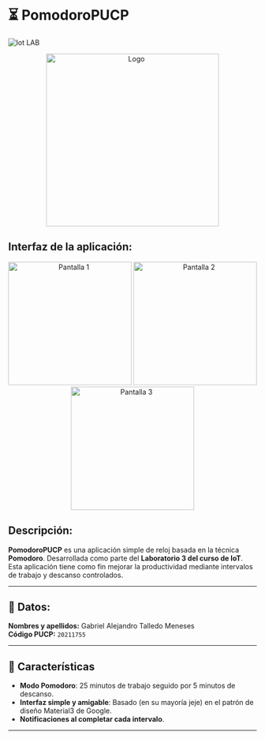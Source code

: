 # ⏳ PomodoroPUCP

![Iot LAB](https://img.shields.io/badge/LABORATORIO-IOT-red?style=flat-square&logo=tomato)


<div align="center">
  <img src="https://drive.google.com/uc?export=view&id=1a4amlBvKhI2mp5FBeknxMvGG8GK5e9YV" alt="Logo" width="350"/>
</div>


## Interfaz de la aplicación:

<div align="center">
  <img src="https://drive.google.com/uc?export=view&id=1T62vNfZgByT5ucuX9ds255i15OryoRoP" alt="Pantalla 1" width="250"/>
  <img src="https://drive.google.com/uc?export=view&id=1T7muSoEzbGvh65ME6h9ZsFXIKcCvvbmb" alt="Pantalla 2" width="250"/>
  <img src="https://drive.google.com/uc?export=view&id=1TFsfd7hLzzIA_NFhFdO_Qf6XCMGmAlXK" alt="Pantalla 3" width="250"/>
</div>

## Descripción:

**PomodoroPUCP** es una aplicación simple de reloj basada en la técnica **Pomodoro**. Desarrollada como parte del **Laboratorio 3 del curso de IoT**. Esta aplicación tiene como fin mejorar la productividad mediante intervalos de trabajo y descanso controlados.

---

## 🌟 Datos:

**Nombres y apellidos:** Gabriel Alejandro Talledo Meneses  
**Código PUCP:** `20211755`

---

## 🚀 Características

- **Modo Pomodoro**: 25 minutos de trabajo seguido por 5 minutos de descanso.
- **Interfaz simple y amigable**: Basado (en su mayoría jeje) en el patrón de diseño Material3 de Google.
- **Notificaciones al completar cada intervalo**.

---
